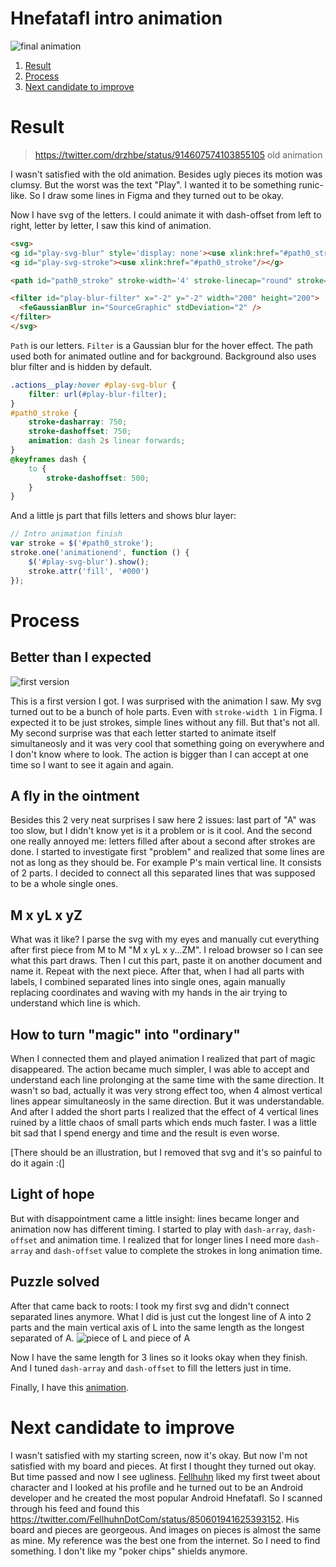 # Hnefatafl intro animation

![final animation](https://my.mixtape.moe/qzugml.gif)

1. [Result](#result)
2. [Process](#process)
3. [Next candidate to improve](#next-candidate-to-improve)

# Result 

> https://twitter.com/drzhbe/status/914607574103855105 old animation

I wasn't satisfied with the old animation. Besides ugly pieces its motion was clumsy. But the worst was the text "Play". I wanted it to be something runic-like. So I draw some lines in Figma and they turned out to be okay.

Now I have svg of the letters. I could animate it with dash-offset from left to right, letter by letter, I saw this kind of animation.

```html
<svg>
<g id="play-svg-blur" style='display: none'><use xlink:href="#path0_stroke"/></g>
<g id="play-svg-stroke"><use xlink:href="#path0_stroke"/></g>

<path id="path0_stroke" stroke-width='4' stroke-linecap="round" stroke='#000' fill='#fff' stroke-miterlimit='0' d="..."/>

<filter id="play-blur-filter" x="-2" y="-2" width="200" height="200">
  <feGaussianBlur in="SourceGraphic" stdDeviation="2" />
</filter>
</svg>
```

`Path` is our letters. `Filter` is a Gaussian blur for the hover effect. The path used both for animated outline and for background. Background also uses blur filter and is hidden by default.

```css
.actions__play:hover #play-svg-blur {
    filter: url(#play-blur-filter);
}
#path0_stroke {
    stroke-dasharray: 750;
    stroke-dashoffset: 750;
    animation: dash 2s linear forwards;
}
@keyframes dash {
    to {
        stroke-dashoffset: 500;
    }
}
```

And a little js part that fills letters and shows blur layer:

```js
// Intro animation finish
var stroke = $('#path0_stroke');
stroke.one('animationend', function () {
    $('#play-svg-blur').show();
    stroke.attr('fill', '#000')
});
```

# Process

## Better than I expected
![first version](https://i.imgur.com/ShyJbIl.gif)

This is a first version I got. I was surprised with the animation I saw. My svg turned out to be a bunch of hole parts. Even with `stroke-width 1` in Figma. I expected it to be just strokes, simple lines without any fill. But that's not all. My second surprise was that each letter started to animate itself simultaneosly and it was very cool that something going on everywhere and I don't know where to look. The action is bigger than I can accept at one time so I want to see it again and again.

## A fly in the ointment
Besides this 2 very neat surprises I saw here 2 issues: last part of "A" was too slow, but I didn't know yet is it a problem or is it cool. And the second one really annoyed me: letters filled after about a second after strokes are done. I started to investigate first "problem" and realized that some lines are not as long as they should be. For example P's main vertical line. It consists of 2 parts. I decided to connect all this separated lines that was supposed to be a whole single ones.

## M x yL x yZ
What was it like? I parse the svg with my eyes and manually cut everything after first piece from M to M "M x yL x y...ZM". I reload browser so I can see what this part draws. Then I cut this part, paste it on another document and name it. Repeat with the next piece. After that, when I had all parts with labels, I combined separated lines into single ones, again manually replacing coordinates and waving with my hands in the air trying to understand which line is which.

## How to turn "magic" into "ordinary"
When I connected them and played animation I realized that part of magic disappeared. The action became much simpler, I was able to accept and understand each line prolonging at the same time with the same direction. It wasn't so bad, actually it was very strong effect too, when 4 almost vertical lines appear simultaneosly in the same direction. But it was understandable. And after I added the short parts I realized that the effect of 4 vertical lines ruined by a little chaos of small parts which ends much faster. I was a little bit sad that I spend energy and time and the result is even worse.

[There should be an illustration, but I removed that svg and it's so painful to do it again :(]

## Light of hope
But with disappointment came a little insight: lines became longer and animation now has different timing. I started to play with `dash-array`, `dash-offset` and animation time. I realized that for longer lines I need more `dash-array` and `dash-offset` value to complete the strokes in long animation time.

## Puzzle solved
After that came back to roots: I took my first svg and didn't connect separated lines anymore. What I did is just cut the longest line of A into 2 parts and the main vertical axis of L into the same length as the longest separated of A.
![piece of L and piece of A](https://i.imgur.com/CtXbvJf.png)

Now I have the same length for 3 lines so it looks okay when they finish. And I tuned `dash-array` and `dash-offset` to fill the letters just in time.

Finally, I have this [animation](https://twitter.com/drzhbe/status/914604862356312064).

# Next candidate to improve

I wasn't satisfied with my starting screen, now it's okay. But now I'm not satisfied with my board and pieces. At first I thought they turned out okay. But time passed and now I see ugliness. [Fellhuhn](https://twitter.com/FellhuhnDotCom) liked my first tweet about character and I looked at his profile and he turned out to be an Android developer and he created the most popular Android Hnefatafl. So I scanned through his feed and found this https://twitter.com/FellhuhnDotCom/status/850601941625393152. His board and pieces are georgeous. And images on pieces is almost the same as mine. My reference was the best one from the internet. So I need to find something. I don't like my "poker chips" shields anymore.
